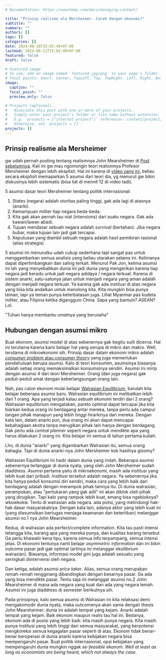 ```yaml
---
# Documentation: https://wowchemy.com/docs/managing-content/

title: "Prinsip realisme ala Mersheimer. Cocok dengan ekonomi?"
subtitle: ""
summary: ""
authors: [] 
tags: []
categories: []
date: 2024-08-10T15:02:49+07:00
lastmod: 2024-08-11T15:02:49+07:00
featured: false
draft: false

# Featured image
# To use, add an image named `featured.jpg/png` to your page's folder.
# Focal points: Smart, Center, TopLeft, Top, TopRight, Left, Right, BottomLeft, Bottom, BottomRight.
image:
  caption: ""
  focal_point: ""
  preview_only: false

# Projects (optional).
#   Associate this post with one or more of your projects.
#   Simply enter your project's folder or file name without extension.
#   E.g. `projects = ["internal-project"]` references `content/project/deep-learning/index.md`.
#   Otherwise, set `projects = []`.
projects: []
---
```


## Prinsip realisme ala Mersheimer

gw udah pernah posting tentang realismnya John Mearsheimer di [Post sebelumnya](../realism/). Kali ini gw mau ngomongin teori realismnya Profesor Mersheimer dengan lebih eksplisit. Hal ini karena di [video yang ini](https://www.youtube.com/watch?v=JXX4TlIAMDc), beliau secara eksplisit memaparkan 5 asumsi dari teori dia, yg menurut gw bikin diskusinya lebih sistematis (bisa liat di mennit 12 di video tadi).

5 asumsi dasar teori Mersheimer tentang politik internasional:
1. States (negara) adalah otoritas paling tinggi, gak ada lagi di atasnya (anarki).
2. Kemampuan militer tiap negara beda-beda.
3. Kita gak akan pernah tau niat (intensions) dari suatu negara. Gak ada kawan/lawan abadi.
4. Tujuan mendasar sebuah negara adalah _survival_ (bertahan). Jika negara bubar, maka tujuan lain jadi gak tercapai.
5. Keputusan yang diambil sebuah negara adalah hasil pemikiran rasional (alias strategis)

5 asumsi ini menurutku udah cukup sederhana tapi sangat pas untuk menggambarkan semua analisis yang beliau utarakan selama ini. Kelimanya dapat dipertimbangkan dan saling terkait. Menurut Pak Jon, kelima asumsi ini lah yang menyebabkan dunia ini jadi dunia yang mengerikan karena tiap negara jadi beradu untuk jadi negara adidaya / negara terkuat. Karena di sistem anarki, satu-satunya jalan untuk menjadi negara yang aman adalah dengan menjadi negara terkuat. Ya karena gak ada institusi di atas negara yang bisa kita andalkan untuk menolong kita. Kita mungkin bisa punya teman, tapi ya teman punya keterbatasan juga. Lihat Myanmar pas kudeta militer, atau Filipina ketika digangguin China. Sapa yang bantuin? ASEAN? Lol.

"Tuhan hanya membantu umatnya yang berusaha"

## Hubungan dengan asumsi mikro

Buat ekonom, asumsi model di atas sebenernya gak begitu sulit dicerna. Hal ini terutama karena kami belajar hal yang serupa di mikro dan makro. Well, terutama di mikroekonomi sih. Prinsip dasar dalam ekonomi mikro adalah [_consumer problem_ atau _consumer theory_](https://web.stanford.edu/~jdlevin/Econ%20202/Consumer%20Theory.pdf) yang juga memerlukan pendahuluan berupa asumsi. Kalo di teori konsumen, asumsinya biasanya adalah setiap orang memaksimalkan konsumsinya sendiri. Asumsi ini mirip dengan asumsi 4 dari teori Mersheimer. Orang (dan juga negara) gak peduli-peduli amat dengan keberlangsungan orang lain.

Nah, pas calon ekonom mulai belajar [Walrasian Equilibrium](http://www.econ.ucla.edu/riley/17MAE/Reading/EMChapter3.pdf), barulah kita belajar beberapa asumsi baru. Walrasian equilibrium ini melibatkan lebih dari 1 orang. Apa yang terjadi kalau sebuah ekonomi terdiri dari 2 orang? Walrasian equilibrium mengatakan, pareto optimal dapat tercapai jika kita biarkan kedua orang ini berdagang antar mereka, tanpa perlu ada campur tangan pihak manapun yang lebih tinggi hirarkinya dari mereka. Dengan kata lain, dalam anarki pun, dua orang ini akan dapat mencapai kebahagiaan ekstra tanpa merugikan pihak lain hanya dengan berdagang. Gak perlu ada _central planner_ seperti negara untuk mendikte apa yang harus dilakukan 2 orang ini. Kita belajar ini semua di tahun pertama kuliah.

Lho, di dunia "anarki" yang digambarkan Walrasian itu, semua orang bahagia. Tapi di dunia anarki-nya John Mersheimer kok hasilnya gloomy?

Walrasian Equilibrium ini hadir dalam dunia yang indah. Beberapa asumsi sebenernya terlanggar di dunia nyata, yang oleh John Mersheimer sudah diaddress. Asumsi pertama yaitu di mikroekonomi, masih ada institusi yang lebih kuat dari pribadi. Institusi tersebut adalah negara. Ya sebenernya jika kita hanya peduli konsumsi diri sendiri, maka cara yang lebih baik dari berdagang adalah dengan merampok pihak lainnya itu. Di dunia walrasian, perampokan, atau "pertukaran yang gak adil" ini akan diblok oleh pihak yang dirugikan. Tapi kalo yang rampok lebih kuat, emang bisa ngebloknya? wkowkokw. Tentu di walrasian ada negara. ada polisi, yang melindungi hak-hak dasar masyarakatnya. Dengan kata lain, adanya aktor yang lebih kuat ini (yang diasumsikan bertugas menjaga keamanan dan ketertiban) melanggar asumsi no.1 nya John Mearsheimer.

Kedua, di walrasian ada perfect/complete information. Kita tau pasti intensi tetangga kita, barang apa yang mereka punya, dan kualitas barang tersebut. Ga perlu khawatir kena tipu, karena semua info terpampang, semua intensi jelas. Di ekonomi tentunya nanti belajar _asymmetric information_ dan ini bikin outcome pasar jadi gak optimal (artinya ini melanggar ekuilibrium walrasian). Biasanya, informasi model gini juga adalah sesuatu yang seringkali diintervensi oleh negara.

Dan ketiga, adalah asumsi _price taker_. Alias, semua orang merupakan remah-remah rengginang dibandingkan dengan besarnya pasar. Ga ada yang bisa mendikte pasar. Tentu saja ini melanggar asumsi no.2 John Mearsheimer di mana ada negara yang kuat dan ada yang negara lemah. Asumsi ini juga diaddress di semester berikutnya sih.

Pada prinsipnya, kalo semua asumsi di Walrasian ini kita relaksasi demi mengakomodir dunia nyata, maka outcomenya akan sama dengan thesis John Mearsheimer: dunia ini adalah tempat yang kejam. Anarki adalah tempat yang kejam. Baik ekonom maupun realis tau hal ini. Bedanya, ekonom ada di posisi yang lebih baik: kita masih punya negara. Kita masih punya institusi yang lebih tinggi dari semua masyarakat, yang berpotensi mengkoreksi semua kegagalan pasar seperti di atas. Ekonom tidak benar-benar beroperasi di dunia anarki karena kebijakan negara bisa mempengaruhi pasar. Buat politik internasional, opsi kebijakan yang mempengaruhi dunia mungkin nggak se-_feasible_ ekonom. _Well at least as long as economists are being heard, which not always the case_.
